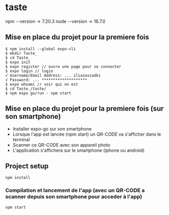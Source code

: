 # taste

npm  --version → 7.20.3
node --version → 16.7.0

## Mise en place du projet pour la premiere fois
```
$ npm install --global expo-cli
$ mkdir Taste_
$ cd Taste_
$ expo init
$ expo register // ouvre une page pour se connecter
$ expo login // login
√ Username/Email Address: ... iliasassadki
√ Password: ... ********************
$ expo whoami // voir qui on est 
$ cd Taste_/taste/
$ npm expo go/run - npm start
```
## Mise en place du projet pour la premiere fois (sur son smartphone)
- Installer expo-go sur son smartphone
- Lorsque l'app est lancée (npm start) un QR-CODE va s'afficher dans le terminal
- Scanner ce QR-CODE avec son appareil photo
- L'application s'affichera sur le smartphone (iphone ou android)

## Project setup
```
npm install
```

### Compilation et lancement de l'app (avec un QR-CODE a scanner depuis son smartphone pour acceder à l'app) 
```
npm start
```

